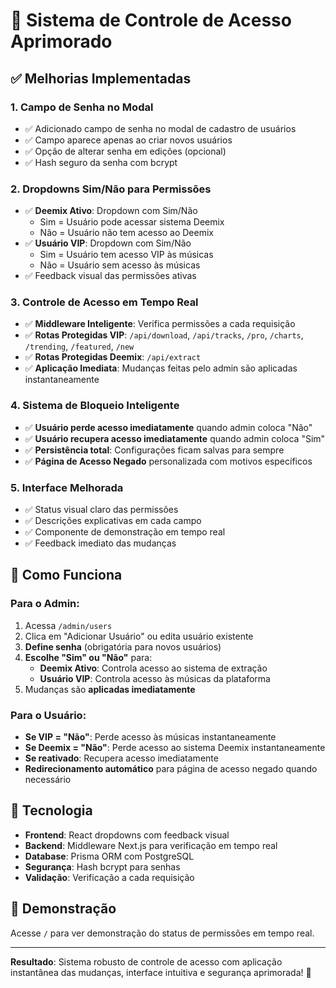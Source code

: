 # 🎯 Sistema de Controle de Acesso Aprimorado

## ✅ Melhorias Implementadas

### 1. **Campo de Senha no Modal** 
- ✅ Adicionado campo de senha no modal de cadastro de usuários
- ✅ Campo aparece apenas ao criar novos usuários
- ✅ Opção de alterar senha em edições (opcional)
- ✅ Hash seguro da senha com bcrypt

### 2. **Dropdowns Sim/Não para Permissões**
- ✅ **Deemix Ativo**: Dropdown com Sim/Não
  - Sim = Usuário pode acessar sistema Deemix
  - Não = Usuário não tem acesso ao Deemix
- ✅ **Usuário VIP**: Dropdown com Sim/Não  
  - Sim = Usuário tem acesso VIP às músicas
  - Não = Usuário sem acesso às músicas
- ✅ Feedback visual das permissões ativas

### 3. **Controle de Acesso em Tempo Real**
- ✅ **Middleware Inteligente**: Verifica permissões a cada requisição
- ✅ **Rotas Protegidas VIP**: `/api/download`, `/api/tracks`, `/pro`, `/charts`, `/trending`, `/featured`, `/new`
- ✅ **Rotas Protegidas Deemix**: `/api/extract`
- ✅ **Aplicação Imediata**: Mudanças feitas pelo admin são aplicadas instantaneamente

### 4. **Sistema de Bloqueio Inteligente**
- ✅ **Usuário perde acesso imediatamente** quando admin coloca "Não"
- ✅ **Usuário recupera acesso imediatamente** quando admin coloca "Sim"  
- ✅ **Persistência total**: Configurações ficam salvas para sempre
- ✅ **Página de Acesso Negado** personalizada com motivos específicos

### 5. **Interface Melhorada**
- ✅ Status visual claro das permissões
- ✅ Descrições explicativas em cada campo
- ✅ Componente de demonstração em tempo real
- ✅ Feedback imediato das mudanças

## 🚀 Como Funciona

### Para o Admin:
1. Acessa `/admin/users`
2. Clica em "Adicionar Usuário" ou edita usuário existente
3. **Define senha** (obrigatória para novos usuários)
4. **Escolhe "Sim" ou "Não"** para:
   - **Deemix Ativo**: Controla acesso ao sistema de extração
   - **Usuário VIP**: Controla acesso às músicas da plataforma
5. Mudanças são **aplicadas imediatamente**

### Para o Usuário:
- **Se VIP = "Não"**: Perde acesso às músicas instantaneamente
- **Se Deemix = "Não"**: Perde acesso ao sistema Deemix instantaneamente  
- **Se reativado**: Recupera acesso imediatamente
- **Redirecionamento automático** para página de acesso negado quando necessário

## 🔧 Tecnologia

- **Frontend**: React dropdowns com feedback visual
- **Backend**: Middleware Next.js para verificação em tempo real
- **Database**: Prisma ORM com PostgreSQL
- **Segurança**: Hash bcrypt para senhas
- **Validação**: Verificação a cada requisição

## 📱 Demonstração

Acesse `/` para ver demonstração do status de permissões em tempo real.

---

**Resultado**: Sistema robusto de controle de acesso com aplicação instantânea das mudanças, interface intuitiva e segurança aprimorada! 🎉
